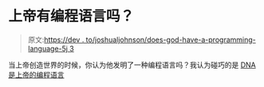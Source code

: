 # 上帝有编程语言吗？

> 原文:[https://dev . to/joshualjohnson/does-god-have-a-programming-language-5j 3](https://dev.to/joshualjohnson/does-god-have-a-programming-language-5j3)

当上帝创造世界的时候，你认为他发明了一种编程语言吗？我认为碰巧的是 [DNA 是上帝的编程语言](https://ua1.us/tech/t-shirts/gods-programming-language-t-shirt-for-programmers-and-developers/)